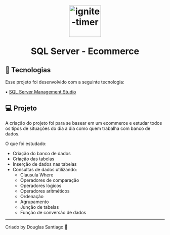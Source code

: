 <h1 align="center">
  <img alt="ignite-timer" title="ignite-timer" src="https://imgur.com/wPzP17J.png" width="100px" />
  <p>SQL Server - Ecommerce</p>  
</h1>

## 🚀 Tecnologias

Esse projeto foi desenvolvido com a seguinte tecnologia:

▪ <a href="https://learn.microsoft.com/en-us/sql/ssms/download-sql-server-management-studio-ssms?view=sql-server-ver16">SQL Server Management Studio</a>

## 💻 Projeto

A criação do projeto foi para se basear em um ecommerce e estudar todos os tipos de situações do dia a dia como quem trabalha com banco de dados.

O que foi estudado:

- Criação do banco de dados
- Criação das tabelas
- Inserção de dados nas tabelas
- Consultas de dados utilizando:
  - Clausula Where
  - Operadores de comparação
  - Operadores lógicos
  - Operadores aritméticos
  - Ordenação
  - Agrupamento
  - Junção de tabelas
  - Função de conversão de dados

---

Criado by Douglas Santiago :wave:
